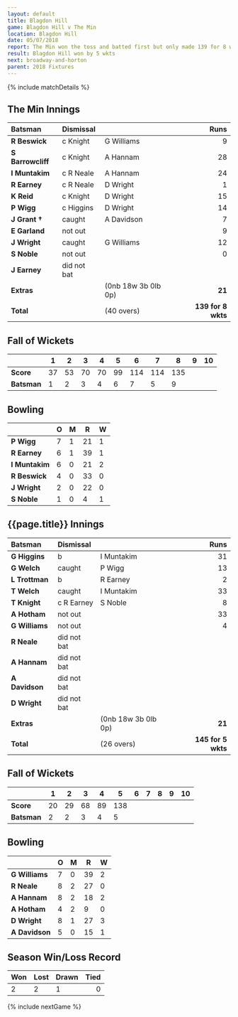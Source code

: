 ```yaml
---
layout: default
title: Blagdon Hill
game: Blagdon Hill v The Min
location: Blagdon Hill
date: 05/07/2018
report: The Min won the toss and batted first but only made 139 for 8 wkts in their 40 overs  Blagdon Hill knocked off the runs and replied with 145 for 5 wkts in 26 overs
result: Blagdon Hill won by 5 wkts
next: broadway-and-horton
parent: 2018 Fixtures
---
```


{% include matchDetails %}

## The Min Innings

| Batsman | Dismissal | | Runs |
|:---|:---|---|---:|
| **R Beswick** | c Knight | G Williams | 9 |
| **S Barrowcliff** | c Knight | A Hannam | 28 |
| **I Muntakim** | c R Neale | A Hannam | 24 |
| **R Earney** | c R Neale | D Wright | 1 |
| **K Reid** | c Knight | D Wright | 15 |
| **P Wigg** | c Higgins | D Wright | 14 |
| **J Grant &#8224;** | caught | A Davidson | 7 |
| **E Garland** | not out |  | 9 |
| **J Wright** | caught | G Williams | 12 |
| **S Noble** | not out |  | 0 |
| **J Earney** | did not bat |  |  |
| **Extras** | | (0nb 18w 3b 0lb 0p) | **21** |
| **Total** | | (40 overs) | **139 for 8 wkts** |

## Fall of Wickets

| | **1** | **2** | **3** | **4** | **5** | **6** | **7** | **8** | **9** | **10** |
|---|---|---|---|---|---|---|---|---|---|---|
| **Score** | 37 | 53 | 70 | 70 | 99 | 114 | 114 | 135 |  |  |
| **Batsman** | 1 | 2 | 3 | 4 | 6 | 7 | 5 | 9 |  |  |

## Bowling

| | O   | M | R  | W |
|---|---|---|---|---|
| **P Wigg** | 7 | 1 | 21 | 1 |
| **R Earney** | 6 | 1 | 39 | 1 |
| **I Muntakim** | 6 | 0 | 21 | 2 |
| **R Beswick** | 4 | 0 | 33 | 0 |
| **J Wright** | 2 | 0 | 22 | 0 |
| **S Noble** | 1 | 0 | 4 | 1 |

## {{page.title}} Innings

| Batsman | Dismissal | | Runs |
|:---|:---|---|---:|
| **G Higgins** | b |  I Muntakim | 31 |
| **G Welch** | caught | P Wigg | 13 |
| **L Trottman** | b | R Earney | 2 |
| **T Welch** | caught | I Muntakim | 33 |
| **T Knight** | c R Earney | S Noble | 8 |
| **A Hotham** | not out |  | 33 |
| **G Williams** | not out |  | 4 |
| **R Neale** | did not bat |  |  |
| **A Hannam** | did not bat |  |  |
| **A Davidson** | did not bat |  |  |
| **D Wright** | did not bat |  |  |
| **Extras** | | (0nb 18w 3b 0lb 0p) | **21** |
| **Total** | | (26 overs) | **145 for 5 wkts** |

## Fall of Wickets

| | **1** | **2** | **3** | **4** | **5** | **6** | **7** | **8** | **9** | **10** |
|---|---|---|---|---|---|---|---|---|---|---|
| **Score** | 20 | 29 | 68 | 89 | 138 |  |  |  |  |  |
| **Batsman** | 2 | 2 | 3 | 4 | 5 |  |  |  |  |  |

## Bowling

| | O   | M | R  | W |
|---|---|---|---|---|
| **G Williams** | 7 | 0 | 39 | 2 |
| **R Neale** | 8 | 2 | 27 | 0 |
| **A Hannam** | 8 | 2 | 18 | 2 |
| **A Hotham** | 4 | 2 | 9 | 0 |
| **D Wright** | 8 | 1 | 27 | 3 |
| **A Davidson** | 5 | 0 | 15 | 1 |

## Season Win/Loss Record

| Won | Lost | Drawn | Tied |
|:---|:---|---|---:|
| 2 | 2 | 1 | 0 |

{% include nextGame %}